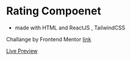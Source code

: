 # Rating Compoenet

- made with HTML and ReactJS , TailwindCSS

Challange by Frontend Mentor [link](https://www.frontendmentor.io/challenges/interactive-rating-component-koxpeBUmI)

[Live Preview](https://rating-compoenet-puc9.vercel.app/)
